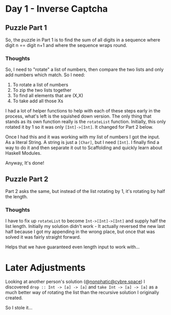 # Day 1 - Inverse Captcha
## Puzzle Part 1
So, the puzzle in Part 1 is to find the sum of all digits in a sequence where digit n == digit n+1 and where the sequence wraps round.

### Thoughts
So, I need to "rotate" a list of numbers, then compare the two lists and only add numbers which match. So I need:
1. To rotate a list of numbers
2. To zip the two lists together
3. To find all elements that are (X,X)
4. To take add all those Xs

I had a lot of helper functions to help with each of these steps early in the process, what's left is the squished down version. The only thing that stands as its own function really is the `rotateList` function. Initially, this only rotated it by 1 so it was only `[Int]->[Int]`. It changed for Part 2 below.

Once I had this and it was working with my list of numbers I got the input. As a literal String. A string is just a `[Char]`, but I need `[Int]`. I finally find a way to do it and then separate it out to Scaffolding and quickly learn about Haskell Modules.

Anyway, It's done!

## Puzzle Part 2
Part 2 asks the same, but instead of the list rotating by 1, it's rotating by half the length.

### Thoughts
I have to fix up `rotateList` to become `Int->[Int]->[Int]` and supply half the list length. Initially my solution didn't work - It actually reversed the new last half because I got my appending in the wrong place, but once that was solved it was fairly straight forward.

Helps that we have guaranteed even length input to work with...

# Later Adjustments
Looking at another person's solution (@nonphatic@cybre.space) I discovered `drop :: Int -> [a] -> [a]` and `take Int -> [a] -> [a]` as a much better way of rotating the list than the recursive solution I originally created.

So I stole it...